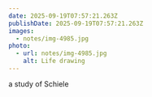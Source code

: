 ```yaml
---
date: 2025-09-19T07:57:21.263Z
publishDate: 2025-09-19T07:57:21.263Z
images:
  - notes/img-4985.jpg
photo:
  - url: notes/img-4985.jpg
    alt: Life drawing
---
```


a study of Schiele
